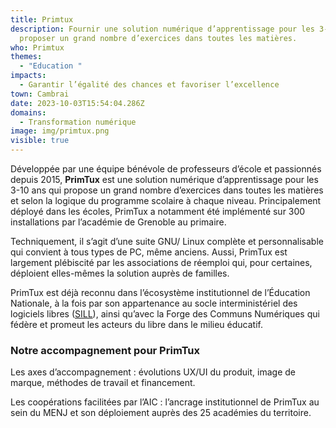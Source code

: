 ```yaml
---
title: Primtux
description: Fournir une solution numérique d’apprentissage pour les 3-10 ans et
  proposer un grand nombre d’exercices dans toutes les matières.
who: Primtux
themes:
  - "Education "
impacts:
  - Garantir l’égalité des chances et favoriser l’excellence
town: Cambrai
date: 2023-10-03T15:54:04.286Z
domains:
  - Transformation numérique
image: img/primtux.png
visible: true
---
```

Développée par une équipe bénévole de professeurs d’école et passionnés depuis 2015, **PrimTux** est une solution numérique d’apprentissage pour les 3-10 ans qui propose un grand nombre d’exercices dans toutes les matières et selon la logique du programme scolaire à chaque niveau.  Principalement déployé dans les écoles, PrimTux a notamment été implémenté sur 300 installations par l’académie de Grenoble au primaire. 

Techniquement, il s’agit d’une suite GNU/ Linux complète et personnalisable qui convient à tous types de PC, même anciens. Aussi, PrimTux est largement plébiscité par les associations de réemploi qui, pour certaines, déploient elles-mêmes la solution auprès de familles.

PrimTux est déjà reconnu dans l’écosystème institutionnel de l’Éducation Nationale, à la fois par son appartenance au socle interministériel des logiciels libres ([SILL](https://code.gouv.fr/sill/readme)), ainsi qu’avec la Forge des Communs Numériques qui fédère et promeut les acteurs du libre dans le milieu éducatif. 

### Notre accompagnement pour PrimTux
Les axes d’accompagnement : évolutions UX/UI du produit, image de marque, méthodes de travail et financement. 

Les coopérations facilitées par l’AIC : l’ancrage institutionnel de PrimTux au sein du MENJ et son déploiement auprès des 25 académies du territoire.